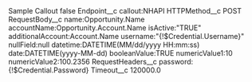 <?xml version="1.0" encoding="UTF-8"?>
<CustomMetadata xmlns="http://soap.sforce.com/2006/04/metadata" xmlns:xsi="http://www.w3.org/2001/XMLSchema-instance" xmlns:xsd="http://www.w3.org/2001/XMLSchema">
    <label>Sample Callout</label>
    <protected>false</protected>
    <values>
        <field>Endpoint__c</field>
        <value xsi:type="xsd:string">callout:NHAPI</value>
    </values>
    <values>
        <field>HTTPMethod__c</field>
        <value xsi:type="xsd:string">POST</value>
    </values>
    <values>
        <field>RequestBody__c</field>
        <value xsi:type="xsd:string">name:Opportunity.Name
accountName:Opportunity.Account.Name
isActive:&quot;TRUE&quot;
additionalAccount:Account.Name
username:&quot;{!$Credential.Username}&quot;
nullField:null
datetime:DATETIME(MM/dd/yyyy HH:mm:ss)
date:DATETIME(yyyy-MM-dd)
booleanValue:TRUE
numericValue1:10
numericValue2:100.2356</value>
    </values>
    <values>
        <field>RequestHeaders__c</field>
        <value xsi:type="xsd:string">password:{!$Credential.Password}</value>
    </values>
    <values>
        <field>Timeout__c</field>
        <value xsi:type="xsd:double">120000.0</value>
    </values>
</CustomMetadata>
